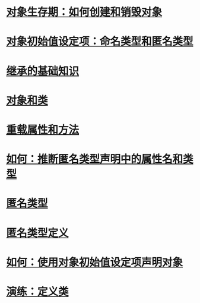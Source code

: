 # [对象生存期：如何创建和销毁对象](object-lifetime-how-objects-are-created-and-destroyed.md)
# [对象初始值设定项：命名类型和匿名类型](object-initializers-named-and-anonymous-types.md)
# [继承的基础知识](inheritance-basics.md)
# [对象和类](index.md)
# [重载属性和方法](overloaded-properties-and-methods.md)
# [如何：推断匿名类型声明中的属性名和类型](how-to-infer-property-names-and-types-in-anonymous-type-declarations.md)
# [匿名类型](anonymous-types.md)
# [匿名类型定义](anonymous-type-definition.md)
# [如何：使用对象初始值设定项声明对象](how-to-declare-an-object-by-using-an-object-initializer.md)
# [演练：定义类](walkthrough-defining-classes.md)
